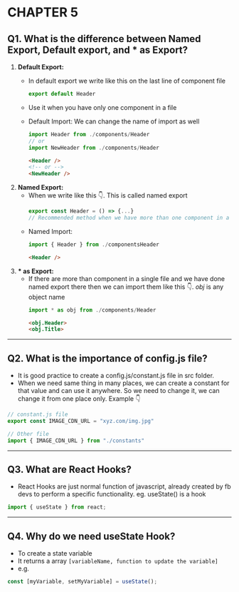 # CHAPTER 5
## Q1. What is the difference between Named Export, Default export, and * as Export?
1) **Default Export:** 
    - In default export we write like this on the last line of component file
		```jsx
		export default Header
		```

    - Use it when you have only one component in a file
    - Default Import: We can change the name of import as well
		```jsx 
		import Header from ./components/Header
		// or
		import NewHeader from ./components/Header
		```
		```html
		<Header /> 
		<!-- or -->
		<NewHeader />
		```
2)  **Named Export:**
    - When we write like this 👇. This is called named export  
		```jsx
    	export const Header = () => {...}
		// Recommended method when we have more than one component in a file. 
		```
    - Named Import: 
		```jsx
        import { Header } from ./componentsHeader
		```
		```html
		<Header />
		```
3) **\* as Export:**
    - If there are more than component in a single file and we have done named export there then we can import them like this 👇.  _obj_ is any object name
		```jsx
    	import * as obj from ./components/Header
		```
		```html
		<obj.Header>
		<obj.Title>
		```
---
## Q2. What is the importance of config.js file?
- It is good practice to create a config.js/constant.js file in src folder.
- When we need same thing in many places, we can create a constant for that value and can use it anywhere. So we need to change it, we can change it from one place only. Example 👇
```jsx
// constant.js file
export const IMAGE_CDN_URL = "xyz.com/img.jpg"
```
```jsx
// Other file
import { IMAGE_CDN_URL } from "./constants"
```

---
## Q3. What are React Hooks?
- React Hooks are just normal function of javascript, already created by fb devs to perform a specific functionality. eg. useState() is a hook
```jsx
import { useState } from react;
```
---
## Q4. Why do we need useState Hook?
- To create a state variable
- It returns a array `[variableName, function to update the variable]`
- e.g.
```jsx
const [myVariable, setMyVariable] = useState();
```